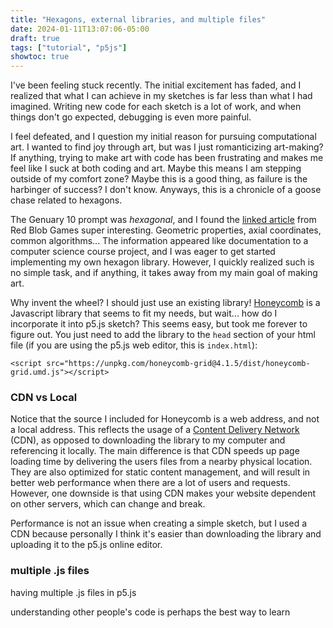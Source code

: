 ```yaml
---
title: "Hexagons, external libraries, and multiple files"
date: 2024-01-11T13:07:06-05:00
draft: true
tags: ["tutorial", "p5js"]
showtoc: true
---
```



<!-- {{<240111-hexagons>}} -->
I've been feeling stuck recently. The initial excitement has faded, and I realized that what I can achieve in my sketches is far less than what I had imagined. Writing new code for each sketch is a lot of work, and when things don't go expected, debugging is even more painful.

I feel defeated, and I question my initial reason for pursuing computational art. I wanted to find joy through art, but was I just romanticizing art-making? If anything, trying to make art with code has been frustrating and makes me feel like I suck at both coding and art. Maybe this means I am stepping outside of my comfort zone? Maybe this is a good thing, as failure is the harbinger of success? I don't know. Anyways, this is a chronicle of a goose chase related to hexagons.

The Genuary 10 prompt was *hexagonal*, and I found the [linked article](https://www.redblobgames.com/grids/hexagons/) from Red Blob Games super interesting. Geometric properties, axial coordinates, common algorithms... The information appeared like documentation to a computer science course project, and I was eager to get started implementing my own hexagon library. However, I quickly realized such is no simple task, and if anything, it takes away from my main goal of making art.

Why invent the wheel? I should just use an existing library! [Honeycomb](https://abbekeultjes.nl/honeycomb/guide/getting-started.html) is a Javascript library that seems to fit my needs, but wait... how do I incorporate it into p5.js sketch? This seems easy, but took me forever to figure out. You just need to add the library to the `head` section of your html file (if you are using the p5.js web editor, this is `index.html`):
```
<script src="https://unpkg.com/honeycomb-grid@4.1.5/dist/honeycomb-grid.umd.js"></script>
```

### CDN vs Local
Notice that the source I included for Honeycomb is a web address, and not a local address. This reflects the usage of a [Content Delivery Network](https://aws.amazon.com/what-is/cdn/) (CDN), as opposed to downloading the library to my computer and referencing it locally. The main difference is that CDN speeds up page loading time by delivering the users files from a nearby physical location. They are also optimized for static content management, and will result in better web performance when there are a lot of users and requests. However, one downside is that using CDN makes your website dependent on other servers, which can change and break.

Performance is not an issue when creating a simple sketch, but I used a CDN because personally I think it's easier than downloading the library and uploading it to the p5.js online editor.

### multiple .js files


having multiple .js files in p5.js

understanding other people's code is perhaps the best way to learn
